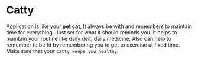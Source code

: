# Catty
Application is like your **pet cat**, It always be with and remembers to maintain time for everything. Just set for what it should reminds you. It helps to maintain your routine like daily deit, daily medicine, Also can help to remember to be fit by remembering you to get to exercise at fixed time. Make sure that your `catty keeps you healthy`.
